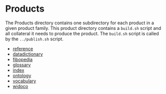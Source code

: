 # Products

The Products directory contains one subdirectory for each product in
a given product family. This product directory contains a `build.sh`
script and all collateral it needs to produce the product.
The `build.sh` script is called by the `../publish.sh` script.

- [reference](./reference/README.md)
- [datadictionary](./datadictionary/README.md)
- [fibopedia](./fibopedia/README.md)
- [glossary](./glossary/README.md)
- [index](./index/README.md)
- [ontology](./ontology/README.md)
- [vocabulary](./vocabulary/README.md)
- [widoco](./widoco/README.md)
